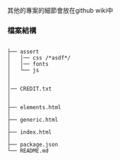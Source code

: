 其他的專案的細節會放在github wiki中

### 檔案結構

```

├── assert  
│   │── css /*asdf*/
│   │── fonts
│   └── js
│
│
│── CREDIT.txt
│
│
├── elements.html
│   
├── generic.html
│   
├── index.html
│   
├── package.json
└── README.md
```
